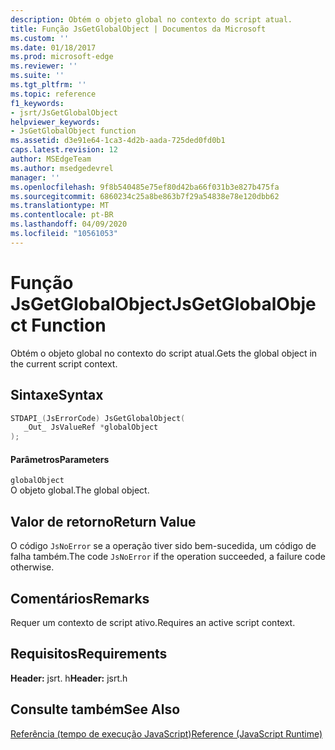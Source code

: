 ```yaml
---
description: Obtém o objeto global no contexto do script atual.
title: Função JsGetGlobalObject | Documentos da Microsoft
ms.custom: ''
ms.date: 01/18/2017
ms.prod: microsoft-edge
ms.reviewer: ''
ms.suite: ''
ms.tgt_pltfrm: ''
ms.topic: reference
f1_keywords:
- jsrt/JsGetGlobalObject
helpviewer_keywords:
- JsGetGlobalObject function
ms.assetid: d3e91e64-1ca3-4d2b-aada-725ded0fd0b1
caps.latest.revision: 12
author: MSEdgeTeam
ms.author: msedgedevrel
manager: ''
ms.openlocfilehash: 9f8b540485e75ef80d42ba66f031b3e827b475fa
ms.sourcegitcommit: 6860234c25a8be863b7f29a54838e78e120dbb62
ms.translationtype: MT
ms.contentlocale: pt-BR
ms.lasthandoff: 04/09/2020
ms.locfileid: "10561053"
---
```

# <span data-ttu-id="fac7f-103">Função JsGetGlobalObject</span><span class="sxs-lookup"><span data-stu-id="fac7f-103">JsGetGlobalObject Function</span></span>
<span data-ttu-id="fac7f-104">Obtém o objeto global no contexto do script atual.</span><span class="sxs-lookup"><span data-stu-id="fac7f-104">Gets the global object in the current script context.</span></span>  
  
## <span data-ttu-id="fac7f-105">Sintaxe</span><span class="sxs-lookup"><span data-stu-id="fac7f-105">Syntax</span></span>  
  
```cpp  
STDAPI_(JsErrorCode) JsGetGlobalObject(  
   _Out_ JsValueRef *globalObject  
);  
```  
  
#### <span data-ttu-id="fac7f-106">Parâmetros</span><span class="sxs-lookup"><span data-stu-id="fac7f-106">Parameters</span></span>  
 `globalObject`  
 <span data-ttu-id="fac7f-107">O objeto global.</span><span class="sxs-lookup"><span data-stu-id="fac7f-107">The global object.</span></span>  
  
## <span data-ttu-id="fac7f-108">Valor de retorno</span><span class="sxs-lookup"><span data-stu-id="fac7f-108">Return Value</span></span>  
 <span data-ttu-id="fac7f-109">O código `JsNoError` se a operação tiver sido bem-sucedida, um código de falha também.</span><span class="sxs-lookup"><span data-stu-id="fac7f-109">The code `JsNoError` if the operation succeeded, a failure code otherwise.</span></span>  
  
## <span data-ttu-id="fac7f-110">Comentários</span><span class="sxs-lookup"><span data-stu-id="fac7f-110">Remarks</span></span>  
 <span data-ttu-id="fac7f-111">Requer um contexto de script ativo.</span><span class="sxs-lookup"><span data-stu-id="fac7f-111">Requires an active script context.</span></span>  
  
## <span data-ttu-id="fac7f-112">Requisitos</span><span class="sxs-lookup"><span data-stu-id="fac7f-112">Requirements</span></span>  
 <span data-ttu-id="fac7f-113">**Header:** jsrt. h</span><span class="sxs-lookup"><span data-stu-id="fac7f-113">**Header:** jsrt.h</span></span>  
  
## <span data-ttu-id="fac7f-114">Consulte também</span><span class="sxs-lookup"><span data-stu-id="fac7f-114">See Also</span></span>  
 [<span data-ttu-id="fac7f-115">Referência (tempo de execução JavaScript)</span><span class="sxs-lookup"><span data-stu-id="fac7f-115">Reference (JavaScript Runtime)</span></span>](../chakra-hosting/reference-javascript-runtime.md)